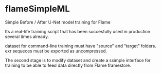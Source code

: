 # flameSimpleML

Simple Before / After U-Net model training for Flame

Its a real-life training script that has been succesfully used in production several times already.

dataset for command-line training must have "source" and "target" folders. exr sequeces must be exported as uncompressed.

The second stage is to modify dataset and create a ssimple interface for training to be able to feed data directly from Flame framestore.
